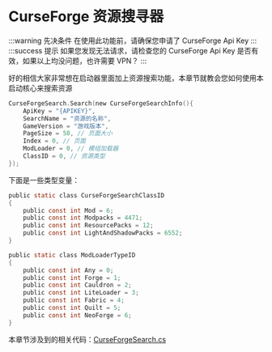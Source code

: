 # CurseForge 资源搜寻器

:::warning 先决条件
在使用此功能前，请确保您申请了 CurseForge Api Key
:::  
:::success 提示
如果您发现无法请求，请检查您的 CurseForge Api Key 是否有效，如果以上均没问题，也许需要 VPN？
:::  

好的相信大家非常想在启动器里面加上资源搜索功能，本章节就教会您如何使用本启动核心来搜索资源  

```C
CurseForgeSearch.Search(new CurseForgeSearchInfo(){
    ApiKey = "{APIKEY}",
    SearchName = "资源的名称",
    GameVersion = "游戏版本",
    PageSize = 50, // 页面大小
    Index = 0, // 页面
    ModLoader = 0, // 模组加载器
    ClassID = 0, // 资源类型
});
```  

下面是一些类型变量：  
```C
public static class CurseForgeSearchClassID
{
    public const int Mod = 6;
    public const int Modpacks = 4471;
    public const int ResourcePacks = 12;
    public const int LightAndShadowPacks = 6552;
}

public static class ModLoaderTypeID
{
    public const int Any = 0;
    public const int Forge = 1;
    public const int Cauldron = 2;
    public const int LiteLoader = 3;
    public const int Fabric = 4;
    public const int Quilt = 5;
    public const int NeoForge = 6;
}
```

本章节涉及到的相关代码：[CurseForgeSearch.cs](https://github.com/Round-Studio/OverrideLauncher.Core/blob/master/OverrideLauncher.Core/Modules/Classes/Download/Assets/CurseForge/CurseForgeSearch.cs)